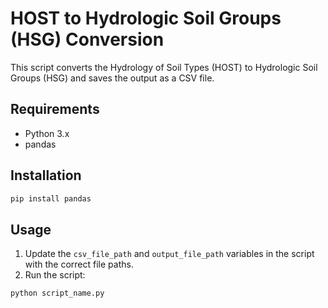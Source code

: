 
# HOST to Hydrologic Soil Groups (HSG) Conversion

This script converts the Hydrology of Soil Types (HOST) to Hydrologic Soil Groups (HSG) and saves the output as a CSV file.

## Requirements

- Python 3.x
- pandas

## Installation

```bash
pip install pandas
```

## Usage

1. Update the `csv_file_path` and `output_file_path` variables in the script with the correct file paths.
2. Run the script:

```bash
python script_name.py
```



